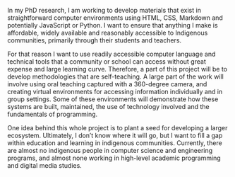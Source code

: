 In my PhD research, I am working to develop materials that exist in straightforward computer environments using HTML, CSS, Markdown and potentially JavaScript or Python. I want to ensure that anything I make is affordable, widely available and reasonably accessible to Indigenous communities, primarily through their students and teachers. 

For that reason I want to use readily accessible computer language and technical tools that a community or school can access without great expense and large learning curve. Therefore, a part of this project will be to develop methodologies that are self-teaching. A large part of the work will involve using oral teaching captured with a 360-degree camera, and creating virtual environments for accessing information individually and in group settings. Some of these environments will demonstrate how these systems are built, maintained, the use of technology involved and the fundamentals of programming.

One idea behind this whole project is to plant a seed for developing a larger ecosystem. Ultimately, I don’t know where it will go, but I want to fill a gap within education and learning in indigenous communities. Currently, there are almost no indigenous people in computer science and engineering programs, and almost none working in high-level academic programming and digital media studies.